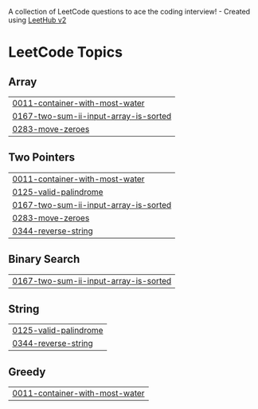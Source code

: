 A collection of LeetCode questions to ace the coding interview! - Created using [LeetHub v2](https://github.com/arunbhardwaj/LeetHub-2.0)
<!---LeetCode Topics Start-->
# LeetCode Topics
## Array
|  |
| ------- |
| [0011-container-with-most-water](https://github.com/Sahilsahu223/Leetcode-Questions/tree/master/0011-container-with-most-water) |
| [0167-two-sum-ii-input-array-is-sorted](https://github.com/Sahilsahu223/Leetcode-Questions/tree/master/0167-two-sum-ii-input-array-is-sorted) |
| [0283-move-zeroes](https://github.com/Sahilsahu223/Leetcode-Questions/tree/master/0283-move-zeroes) |
## Two Pointers
|  |
| ------- |
| [0011-container-with-most-water](https://github.com/Sahilsahu223/Leetcode-Questions/tree/master/0011-container-with-most-water) |
| [0125-valid-palindrome](https://github.com/Sahilsahu223/Leetcode-Questions/tree/master/0125-valid-palindrome) |
| [0167-two-sum-ii-input-array-is-sorted](https://github.com/Sahilsahu223/Leetcode-Questions/tree/master/0167-two-sum-ii-input-array-is-sorted) |
| [0283-move-zeroes](https://github.com/Sahilsahu223/Leetcode-Questions/tree/master/0283-move-zeroes) |
| [0344-reverse-string](https://github.com/Sahilsahu223/Leetcode-Questions/tree/master/0344-reverse-string) |
## Binary Search
|  |
| ------- |
| [0167-two-sum-ii-input-array-is-sorted](https://github.com/Sahilsahu223/Leetcode-Questions/tree/master/0167-two-sum-ii-input-array-is-sorted) |
## String
|  |
| ------- |
| [0125-valid-palindrome](https://github.com/Sahilsahu223/Leetcode-Questions/tree/master/0125-valid-palindrome) |
| [0344-reverse-string](https://github.com/Sahilsahu223/Leetcode-Questions/tree/master/0344-reverse-string) |
## Greedy
|  |
| ------- |
| [0011-container-with-most-water](https://github.com/Sahilsahu223/Leetcode-Questions/tree/master/0011-container-with-most-water) |
<!---LeetCode Topics End-->